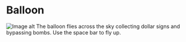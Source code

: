# Balloon
![Image alt](https://play-static.unity.com/20211224/p/images/2298c940-0bde-4e15-b645-98dba0d02673_3_1.png) 
The balloon flies across the sky collecting dollar signs and bypassing bombs. Use the space bar to fly up.
